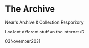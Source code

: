 # The Archive

Near's Archive & Collection Resporitory

I collect different stuff on the Internet :D


03November2021
